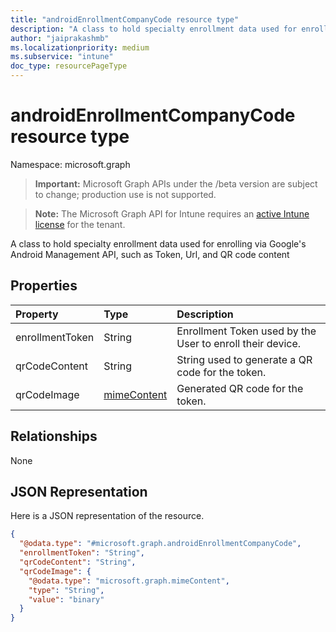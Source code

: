 ```yaml
---
title: "androidEnrollmentCompanyCode resource type"
description: "A class to hold specialty enrollment data used for enrolling via Google's Android Management API, such as Token, Url, and QR code content"
author: "jaiprakashmb"
ms.localizationpriority: medium
ms.subservice: "intune"
doc_type: resourcePageType
---
```


# androidEnrollmentCompanyCode resource type

Namespace: microsoft.graph

> **Important:** Microsoft Graph APIs under the /beta version are subject to change; production use is not supported.

> **Note:** The Microsoft Graph API for Intune requires an [active Intune license](https://go.microsoft.com/fwlink/?linkid=839381) for the tenant.

A class to hold specialty enrollment data used for enrolling via Google's Android Management API, such as Token, Url, and QR code content

## Properties
|Property|Type|Description|
|:---|:---|:---|
|enrollmentToken|String|Enrollment Token used by the User to enroll their device.|
|qrCodeContent|String|String used to generate a QR code for the token.|
|qrCodeImage|[mimeContent](../resources/intune-shared-mimecontent.md)|Generated QR code for the token.|

## Relationships
None

## JSON Representation
Here is a JSON representation of the resource.
<!-- {
  "blockType": "resource",
  "@odata.type": "microsoft.graph.androidEnrollmentCompanyCode"
}
-->
``` json
{
  "@odata.type": "#microsoft.graph.androidEnrollmentCompanyCode",
  "enrollmentToken": "String",
  "qrCodeContent": "String",
  "qrCodeImage": {
    "@odata.type": "microsoft.graph.mimeContent",
    "type": "String",
    "value": "binary"
  }
}
```

